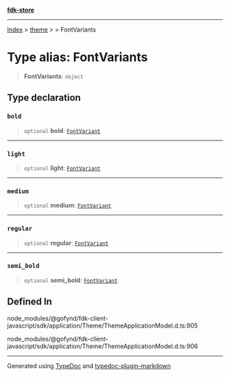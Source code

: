 [**fdk-store**](../../../README.md)
***

[Index](../../../API.md) > [theme](../../README.md) > [<internal>](../README.md) > FontVariants

# Type alias: FontVariants

> **FontVariants**: `object`

## Type declaration

### `bold`

> `optional` **bold**: [`FontVariant`](type-alias.FontVariant.md)

***

### `light`

> `optional` **light**: [`FontVariant`](type-alias.FontVariant.md)

***

### `medium`

> `optional` **medium**: [`FontVariant`](type-alias.FontVariant.md)

***

### `regular`

> `optional` **regular**: [`FontVariant`](type-alias.FontVariant.md)

***

### `semi_bold`

> `optional` **semi\_bold**: [`FontVariant`](type-alias.FontVariant.md)

## Defined In

node\_modules/@gofynd/fdk-client-javascript/sdk/application/Theme/ThemeApplicationModel.d.ts:905

node\_modules/@gofynd/fdk-client-javascript/sdk/application/Theme/ThemeApplicationModel.d.ts:906

***
Generated using [TypeDoc](https://typedoc.org/) and [typedoc-plugin-markdown](https://www.npmjs.com/package/typedoc-plugin-markdown)

